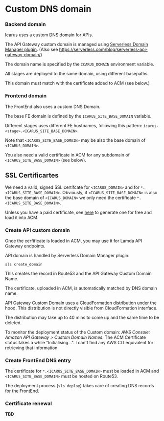 # Custom DNS domain

### Backend domain

Icarus uses a custom DNS domain for APIs.

The API Gateway custom domain is managed using [Serverless Domain Manager plugin](https://github.com/amplify-education/serverless-domain-manager).
(Also see https://serverless.com/blog/serverless-api-gateway-domain/)

The domain name is specified by the `ICARUS_DOMAIN` environment variable.

All stages are deployed to the same domain, using different basepaths.

This domain must match with the certificate added to ACM (see below.)

### Frontend domain

The FrontEnd also uses a custom DNS Domain.

The base FE domain is defined by the `ICARUS_SITE_BASE_DOMAIN` variable. 

Different stages uses different FE hostnames, following this pattern: `icarus-<stage>.<ICARUS_SITE_BASE_DOMAIN>`.

Note that `<ICARUS_SITE_BASE_DOMAIN>` may be also the base domain of `<ICARUS_DOMAIN>`.

You also need a valid certificate in ACM for any subdomain of `<ICARUS_SITE_BASE_DOMAIN>` (see below).

## SSL Certificartes

We need a valid, signed SSL certifcate for `<ICARUS_DOMAIN>` and for `*.<ICARUS_SITE_BASE_DOMAIN>`.
Obviously, if `<ICARUS_SITE_BASE_DOMAIN>` is also the base domain of  `<ICARUS_DOMAIN>` we only need the certificate `*.<ICARUS_SITE_BASE_DOMAIN>`.

Unless you have a paid certificate, see [here](./free_ssl_certificates.md) to generate one for free and load it into ACM.

### Create API custom domain

Once the cerfificate is loaded in ACM, you may use it for Lamda API Gateway endpoints.

API domain is handled by Serverless Domain Manager plugin:

```
sls create_domain
```

This creates the record in Route53 and the API Gateway Custom Domain Name.

The certificate, uploaded in ACM, is automatically matched by DNS domain name.

API Gateway Custom Domain uses a CloudFormation distribution under the hood. 
This distribution is not directly visible from CloudFormation interface.

The distribution may take up to 40 mins to come up and the same time to be deleted.

To monitor the deployment status of the Custom domain: *AWS Console: Amazon API Gateway > Custom Domain Names*.
The ACM Certificate status takes a while "Initialising...".
I can't find any AWS CLI equivalent for retrieving that information.

### Create FrontEnd DNS entry

The certificate for  `*.<ICARUS_SITE_BASE_DOMAIN>` must be loaded in ACM and `<ICARUS_SITE_BASE_DOMAIN>` must be hosted on Route53.

The deployment process (`sls deploy`) takes care of creating DNS records for the FrontEnd.

### Certificate renewal

**TBD**
